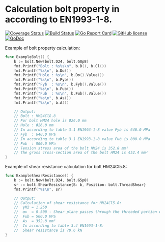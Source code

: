 # Calculation bolt property in according to EN1993-1-8.


[![Coverage Status](https://coveralls.io/repos/github/Konstantin8105/Eurocode3.Bolt/badge.svg?branch=master)](https://coveralls.io/github/Konstantin8105/Eurocode3.Bolt?branch=master)
[![Build Status](https://travis-ci.org/Konstantin8105/Eurocode3.Bolt.svg?branch=master)](https://travis-ci.org/Konstantin8105/Eurocode3.Bolt)
[![Go Report Card](https://goreportcard.com/badge/github.com/Konstantin8105/Eurocode3.Bolt)](https://goreportcard.com/report/github.com/Konstantin8105/Eurocode3.Bolt)
[![GitHub license](https://img.shields.io/badge/license-MIT-blue.svg)](https://github.com/Konstantin8105/Eurocode3.Bolt/blob/master/LICENSE)
[![GoDoc](https://godoc.org/github.com/Konstantin8105/Eurocode3.Bolt?status.svg)](https://godoc.org/github.com/Konstantin8105/Eurocode3.Bolt)


Example of bolt property calculation:
```go
func ExampleBolt() {
	b := bolt.New(bolt.D24, bolt.G8p8)
	fmt.Printf("Bolt : %s%s\n", b.D(), b.Cl())
	fmt.Printf("%s\n", b.Do())
	fmt.Printf("Hole : %s\n", b.Do().Value())
	fmt.Printf("%s\n", b.Fyb())
	fmt.Printf("Fyb  : %s\n", b.Fyb().Value())
	fmt.Printf("%s\n", b.Fub())
	fmt.Printf("Fub  : %s\n", b.Fub().Value())
	fmt.Printf("%s\n", b.As())
	fmt.Printf("%s\n", b.A())

	// Output:
	// Bolt : HM24Cl8.8
	// For bolt HM24 hole is Ø26.0 mm
	// Hole : Ø26.0 mm
	// In according to table 3.1 EN1993-1-8 value Fyb is 640.0 MPa
	// Fyb  : 640.0 MPa
	// In according to table 3.1 EN1993-1-8 value Fub is 800.0 MPa
	// Fub  : 800.0 MPa
	// Tension stress area of the bolt HM24 is 352.8 mm²
	// The gross cross-section area of the bolt HM24 is 452.4 mm²
}
```


Example of shear resistance calculation for bolt HM24Cl5.8:
```go
func ExampleShearResistance() {
	b := bolt.New(bolt.D24, bolt.G5p8)
	sr := bolt.ShearResistance{B: b, Position: bolt.ThreadShear}
	fmt.Printf("%s\n", sr)

	// Output:
	// Calculation of shear resistance for HM24Cl5.8:
	// 	γM2 = 1.250
	// 	αν  = 0.500 - Shear plane passes through the threaded portion of the bolt
	// 	Fub = 500.0 MPa
	// 	As  = 352.8 mm²
	//	In according to table 3.4 EN1993-1-8:
	// 	Shear resistance is 70.6 kN
}
```

